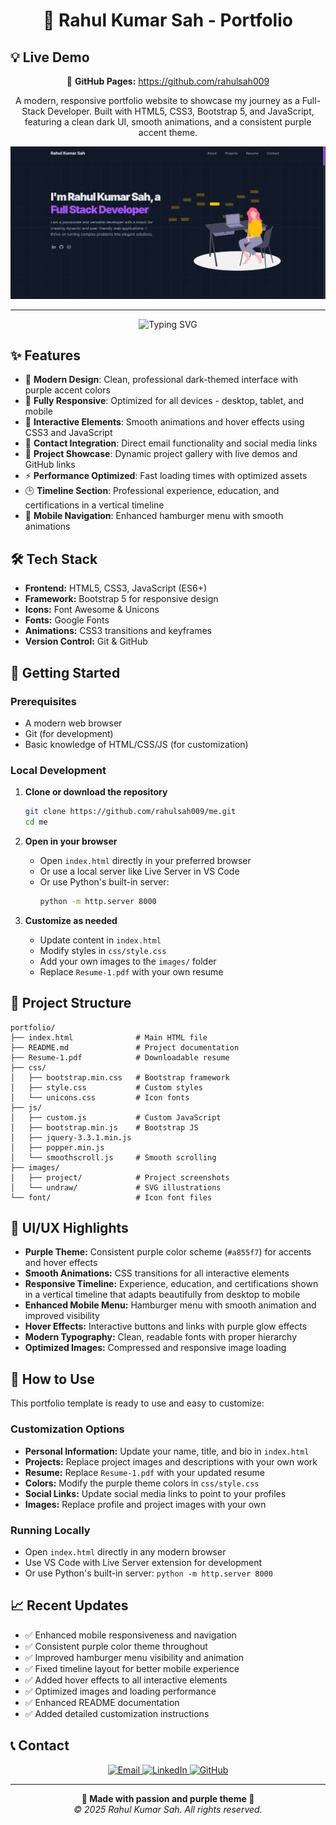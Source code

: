 <h1 align="center">🚀 Rahul Kumar Sah - Portfolio</h1>

## 💡 Live Demo

<p align="center">
  📱 <strong>GitHub Pages:</strong> <a href="https://github.com/rahulsah009" target="_blank">https://github.com/rahulsah009</a>
</p>

<p align="center">
  A modern, responsive portfolio website to showcase my journey as a Full-Stack Developer. Built with HTML5, CSS3, Bootstrap 5, and JavaScript, featuring a clean dark UI, smooth animations, and a consistent purple accent theme.
</p>

<div align="center">
    <img src="https://github.com/rahulsah009/me/blob/main/images/project/PortFolio.png?raw=true" alt="Portfolio Screenshot" />
</div>

---

<p align="center">
  <img src="https://readme-typing-svg.herokuapp.com?font=Fira+Code&size=22&pause=1000&color=a855f7&center=true&vCenter=true&width=435&lines=Full-Stack+Developer;Creative+Problem+Solver;Modern+Web+Technologies;Always+Learning" alt="Typing SVG">
</p>

## ✨ Features

- 🎨 **Modern Design**: Clean, professional dark-themed interface with purple accent colors
- 📱 **Fully Responsive**: Optimized for all devices - desktop, tablet, and mobile
- 🚀 **Interactive Elements**: Smooth animations and hover effects using CSS3 and JavaScript
- 📧 **Contact Integration**: Direct email functionality and social media links
- 🎯 **Project Showcase**: Dynamic project gallery with live demos and GitHub links
- ⚡ **Performance Optimized**: Fast loading times with optimized assets
- 🕒 **Timeline Section**: Professional experience, education, and certifications in a vertical timeline
- 🍔 **Mobile Navigation**: Enhanced hamburger menu with smooth animations

## 🛠️ Tech Stack

- **Frontend:** HTML5, CSS3, JavaScript (ES6+)
- **Framework:** Bootstrap 5 for responsive design
- **Icons:** Font Awesome & Unicons
- **Fonts:** Google Fonts
- **Animations:** CSS3 transitions and keyframes
- **Version Control:** Git & GitHub

## 🚀 Getting Started

### Prerequisites

- A modern web browser
- Git (for development)
- Basic knowledge of HTML/CSS/JS (for customization)

### Local Development

1. **Clone or download the repository**

   ```bash
   git clone https://github.com/rahulsah009/me.git
   cd me
   ```

2. **Open in your browser**

   - Open `index.html` directly in your preferred browser
   - Or use a local server like Live Server in VS Code
   - Or use Python's built-in server:
     ```bash
     python -m http.server 8000
     ```

3. **Customize as needed**
   - Update content in `index.html`
   - Modify styles in `css/style.css`
   - Add your own images to the `images/` folder
   - Replace `Resume-1.pdf` with your own resume

## 📁 Project Structure

```
portfolio/
├── index.html              # Main HTML file
├── README.md               # Project documentation
├── Resume-1.pdf            # Downloadable resume
├── css/
│   ├── bootstrap.min.css   # Bootstrap framework
│   ├── style.css           # Custom styles
│   └── unicons.css         # Icon fonts
├── js/
│   ├── custom.js           # Custom JavaScript
│   ├── bootstrap.min.js    # Bootstrap JS
│   ├── jquery-3.3.1.min.js
│   ├── popper.min.js
│   └── smoothscroll.js     # Smooth scrolling
├── images/
│   ├── project/            # Project screenshots
│   └── undraw/             # SVG illustrations
└── font/                   # Icon font files
```

## 🎨 UI/UX Highlights

- **Purple Theme:** Consistent purple color scheme (`#a855f7`) for accents and hover effects
- **Smooth Animations:** CSS transitions for all interactive elements
- **Responsive Timeline:** Experience, education, and certifications shown in a vertical timeline that adapts beautifully from desktop to mobile
- **Enhanced Mobile Menu:** Hamburger menu with smooth animation and improved visibility
- **Hover Effects:** Interactive buttons and links with purple glow effects
- **Modern Typography:** Clean, readable fonts with proper hierarchy
- **Optimized Images:** Compressed and responsive image loading

## 🔧 How to Use

This portfolio template is ready to use and easy to customize:

### Customization Options

- **Personal Information:** Update your name, title, and bio in `index.html`
- **Projects:** Replace project images and descriptions with your own work
- **Resume:** Replace `Resume-1.pdf` with your updated resume
- **Colors:** Modify the purple theme colors in `css/style.css`
- **Social Links:** Update social media links to point to your profiles
- **Images:** Replace profile and project images with your own

### Running Locally

- Open `index.html` directly in any modern browser
- Use VS Code with Live Server extension for development
- Or use Python's built-in server: `python -m http.server 8000`

## 📈 Recent Updates

- ✅ Enhanced mobile responsiveness and navigation
- ✅ Consistent purple color theme throughout
- ✅ Improved hamburger menu visibility and animation
- ✅ Fixed timeline layout for better mobile experience
- ✅ Added hover effects to all interactive elements
- ✅ Optimized images and loading performance
- ✅ Enhanced README documentation
- ✅ Added detailed customization instructions

## 📞 Contact

<div align="center">
  <a href="mailto:kumarrahulji050103@gmail.com">
    <img src="https://img.shields.io/badge/Email-D14836?style=for-the-badge&logo=gmail&logoColor=white" alt="Email">
  </a>
  <a href="www.linkedin.com/in/rahulsah09" target="_blank">
    <img src="https://img.shields.io/badge/LinkedIn-0077B5?style=for-the-badge&logo=linkedin&logoColor=white" alt="LinkedIn">
  </a>
  <a href="https://github.com/rahulsah009" target="_blank">
    <img src="https://img.shields.io/badge/GitHub-100000?style=for-the-badge&logo=github&logoColor=white" alt="GitHub">
  </a>
</div>

---

<p align="center">
  <strong>💜 Made with passion and purple theme 💜</strong><br>
  <em>© 2025 Rahul Kumar Sah. All rights reserved.</em>
</p>
